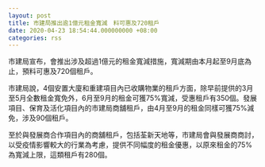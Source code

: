```yaml
---
layout: post
title: 市建局推出逾1億元租金寬減　料可惠及720租戶
date: 2020-04-23 18:54:44.000000000 +08:00
categories: rss
---
```


市建局宣布，會推出涉及超過1億元的租金寬減措施，寬減期由本月起至9月底為止，預料可惠及720個租戶。

市建局說，4個安置大廈和重建項目內已收購物業的租戶方面，除早前提供的3月至5月全數租金寬免外，6月至9月的租金可獲75%寬減，受惠租戶有350個。發展項目、保育及活化項目內的市建局商舖租戶，由4月至9月的租金同樣可獲75%減免，涉及90個租戶。

至於與發展商合作項目內的商舖租戶，包括荃新天地等，市建局會與發展商商討，以受疫情影響較大的行業為考慮，提供不同幅度的租金優惠，以原來租金的75%為寬減上限，這類租戶有280個。
